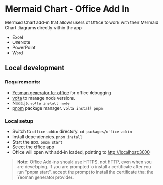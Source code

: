 # Mermaid Chart - Office Add In

Mermaid Chart add-in that allows users of Office to work with their Mermaid Chart diagrams directly within the app

- Excel
- OneNote
- PowerPoint
- Word

## Local development

### Requirements:

- [Yeoman generator for office](https://github.com/OfficeDev/generator-office) for office debugging
- [volta](https://volta.sh/) to manage node versions.
- [Node.js](https://nodejs.org/en/). `volta install node`
- [pnpm](https://pnpm.io/installation) package manager. `volta install pnpm`

### Local setup

- Switch to `office-addin` directory. `cd packages/office-addin`
- Install dependencies. `pnpm install`
- Start the app. `pnpm start`
- Select the office app
- Office will open with add-in loaded, pointing to [http://localhost:3000](http://localhost:3000)

> **Note:** Office Add-ins should use HTTPS, not HTTP, even when you are developing. If you are prompted to install a certificate after you run "pnpm start", accept the prompt to install the certificate that the Yeoman generator provides.
